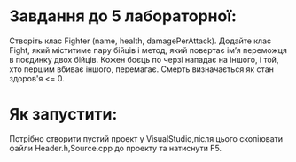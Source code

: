 # Завдання до 5 лабораторної:
Створіть клас Fighter (name, health, damagePerAttack). Додайте клас Fight, який міститиме пару бійців і метод, який повертає ім’я переможця в поєдинку двох бійців. Кожен боєць по черзі нападає на іншого, і той, хто першим вбиває іншого, перемагає. Смерть визначається як стан здоров'я <= 0.
# Як запустити:
Потрібно створити пустий проект у VisualStudio,після цього скопіювати файли Header.h,Source.cpp до проекту та натиснути F5.